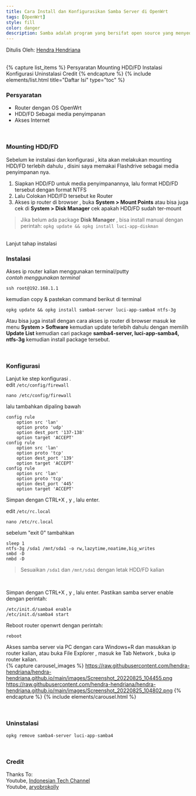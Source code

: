 ```yaml
---
title: Cara Install dan Konfigurasikan Samba Server di OpenWrt
tags: [OpenWrt]
style: fill
color: danger
description: Samba adalah program yang bersifat open source yang menyediakan layanan berbagi berkas. [Wikipedia]
---
```


Ditulis Oleh: [Hendra Hendriana](https://hendra-hendriana.github.io/about)

<br>
{% capture list_items %}
Persyaratan
Mounting HDD/FD
Instalasi
Konfigurasi
Uninstalasi
Credit
{% endcapture %}
{% include elements/list.html title="Daftar Isi" type="toc" %}

<br>

### Persyaratan
- Router dengan OS OpenWrt
- HDD/FD Sebagai media penyimpanan
- Akses Internet

<br>

### Mounting HDD/FD
Sebelum ke instalasi dan konfigurasi , kita akan melakukan mounting HDD/FD terlebih dahulu , disini saya memakai Flashdrive sebagai media penyimpanan nya.

1. Siapkan HDD/FD untuk media penyimpanannya, lalu format HDD/FD tersebut dengan format NTFS
2. Lalu Colokan HDD/FD tersebut ke Router
3. Akses ip router di browser , buka **System > Mount Points** atau bisa juga cek di **System > Disk Manager** cek apakah HDD/FD sudah ter-mount

> Jika belum ada package **Disk Manager** , bisa install manual dengan perintah: `opkg update && opkg install luci-app-diskman`

<br>
Lanjut tahap instalasi

<br>

### Instalasi
Akses ip router kalian menggunakan terminal/putty
<br>
*contoh menggunakan terminal*
```
ssh root@192.168.1.1
```
kemudian copy & pastekan command berikut di terminal
```
opkg update && opkg install samba4-server luci-app-samba4 ntfs-3g
```
Atau bisa juga install dengan cara akses ip router di browser masuk ke menu **System > Software** kemudian update terlebih dahulu dengan memilih **Update List** kemudian cari package **samba4-server, luci-app-samba4, ntfs-3g** kemudian install package tersebut.

<br>

### Konfigurasi
Lanjut ke step konfigurasi .
<br>
edit `/etc/config/firewall`
```
nano /etc/config/firewall
```
lalu tambahkan dipaling bawah
```
config rule
    option src 'lan'
    option proto 'udp'
    option dest_port '137-138'
    option target 'ACCEPT'
config rule
    option src 'lan'
    option proto 'tcp'
    option dest_port '139'
    option target 'ACCEPT'
config rule
    option src 'lan'
    option proto 'tcp'
    option dest_port '445'
    option target 'ACCEPT'
```
Simpan dengan CTRL+X , y , lalu enter.


edit `/etc/rc.local`
```
nano /etc/rc.local 
```
sebelum "exit 0" tambahkan 
```
sleep 1
ntfs-3g /sda1 /mnt/sda1 -o rw,lazytime,noatime,big_writes
smbd -D
nmbd -D
```
> Sesuaikan `/sda1` dan `/mnt/sda1` dengan letak HDD/FD kalian

<br>

Simpan dengan CTRL+X , y , lalu enter.
Pastikan samba server enable dengan perintah:
```
/etc/init.d/samba4 enable
/etc/init.d/samba4 start
```

Reboot router openwrt dengan perintah:
```
reboot
```
Akses samba server via PC dengan cara Windows+R dan masukkan ip router kalian, atau buka File Explorer , masuk ke Tab Network , buka ip router kalian. 
<br>
{% capture carousel_images %}
https://raw.githubusercontent.com/hendra-hendriana/hendra-hendriana.github.io/main/images/Screenshot_20220825_104455.png
https://raw.githubusercontent.com/hendra-hendriana/hendra-hendriana.github.io/main/images/Screenshot_20220825_104802.png
{% endcapture %}
{% include elements/carousel.html %}

<br>

### Uninstalasi
```
opkg remove samba4-server luci-app-samba4
```

<br>

### Credit
Thanks To:
<br>
Youtube, [Indonesian Tech Channel](https://www.youtube.com/c/IndonesianTechChannel)
<br>
Youtube, [aryobrokolly](https://www.youtube.com/c/aryobrokolly)

<br>



